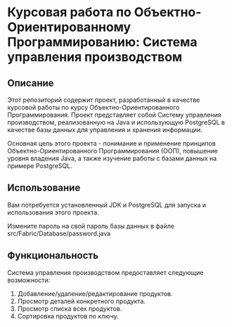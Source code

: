 # Курсовая работа по Объектно-Ориентированному Программированию: Система управления производством

## Описание

Этот репозиторий содержит проект, разработанный в качестве курсовой работы по курсу Объектно-Ориентированного Программирования. Проект представляет собой Систему управления производством, реализованную на Java и использующую PostgreSQL в качестве базы данных для управления и хранения информации.

Основная цель этого проекта - понимание и применение принципов Объектно-Ориентированного Программирования (ООП), повышение уровня владения Java, а также изучение работы с базами данных на примере PostgreSQL.

## Использование

Вам потребуется установленный JDK и PostgreSQL для запуска и использования этого проекта.

Измените пароль на свой пароль базы данных в файле src/Fabric/Database/password.java

## Функциональность

Система управления производством предоставляет следующие возможности:

1. Добавление/удаление/редактирование продуктов.
2. Просмотр деталей конкретного продукта.
3. Просмотр списка всех продуктов.
4. Сортировка продуктов по ключу.
